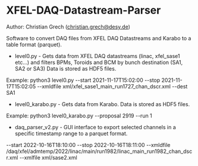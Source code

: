 # XFEL-DAQ-Datastream-Parser

Author: Christian Grech (christian.grech@desy.de)

Software to convert DAQ files from XFEL DAQ Datastreams and Karabo to a table format (parquet).

* level0.py - Gets data from XFEL DAQ datastreams (linac, xfel_sase1 etc...) and filters BPMs, Toroids and BCM by bunch destination (SA1, SA2 or SA3) Data is stored as HDF5 files.

Example:
python3 level0.py --start 2021-11-17T15:02:00 --stop 2021-11-17T15:02:05 --xmldfile xml/xfel_sase1_main_run1727_chan_dscr.xml --dest SA1

* level0_karabo.py - Gets data from Karabo. Data is stored as HDF5 files.

Example:
python3 level0_karabo.py --proposal 2919 --run 1

* daq_parser_v2.py - GUI interface to export selected channels in a specific timestamp range to a parquet format.

--start 2022-10-16T18:10:00 --stop 2022-10-16T18:11:00 --xmldfile /daq/xfel/admtemp/2022/linac/main/run1982/linac_main_run1982_chan_dscr.xml --xmlfile xml/sase2.xml